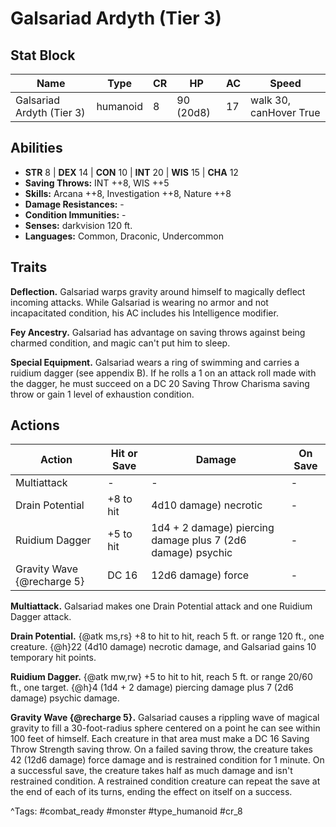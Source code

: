 # Galsariad Ardyth (Tier 3)

## Stat Block

| Name | Type | CR | HP | AC | Speed |
|------|------|----|----|----|-------|
| Galsariad Ardyth (Tier 3) | humanoid | 8 | 90 (20d8) | 17 | walk 30, canHover True |

## Abilities

- **STR** 8 | **DEX** 14 | **CON** 10 | **INT** 20 | **WIS** 15 | **CHA** 12
- **Saving Throws:** INT ++8, WIS ++5  
- **Skills:** Arcana ++8, Investigation ++8, Nature ++8  
- **Damage Resistances:** -  
- **Condition Immunities:** -  
- **Senses:** darkvision 120 ft.  
- **Languages:** Common, Draconic, Undercommon

## Traits

**Deflection.** Galsariad warps gravity around himself to magically deflect incoming attacks. While Galsariad is wearing no armor and not incapacitated condition, his AC includes his Intelligence modifier.

**Fey Ancestry.** Galsariad has advantage on saving throws against being charmed condition, and magic can't put him to sleep.

**Special Equipment.** Galsariad wears a ring of swimming and carries a ruidium dagger (see appendix B). If he rolls a 1 on an attack roll made with the dagger, he must succeed on a DC 20 Saving Throw Charisma saving throw or gain 1 level of exhaustion condition.


## Actions

| Action | Hit or Save | Damage | On Save |
|--------|--------------|--------|----------|
| Multiattack | - | - | - |
| Drain Potential | +8 to hit | 4d10 damage) necrotic | - |
| Ruidium Dagger | +5 to hit | 1d4 + 2 damage) piercing damage plus 7 (2d6 damage) psychic | - |
| Gravity Wave {@recharge 5} | DC 16 | 12d6 damage) force | - |

**Multiattack.** Galsariad makes one Drain Potential attack and one Ruidium Dagger attack.

**Drain Potential.** {@atk ms,rs} +8 to hit to hit, reach 5 ft. or range 120 ft., one creature. {@h}22 (4d10 damage) necrotic damage, and Galsariad gains 10 temporary hit points.

**Ruidium Dagger.** {@atk mw,rw} +5 to hit to hit, reach 5 ft. or range 20/60 ft., one target. {@h}4 (1d4 + 2 damage) piercing damage plus 7 (2d6 damage) psychic damage.

**Gravity Wave {@recharge 5}.** Galsariad causes a rippling wave of magical gravity to fill a 30-foot-radius sphere centered on a point he can see within 100 feet of himself. Each creature in that area must make a DC 16 Saving Throw Strength saving throw. On a failed saving throw, the creature takes 42 (12d6 damage) force damage and is restrained condition for 1 minute. On a successful save, the creature takes half as much damage and isn't restrained condition. A restrained condition creature can repeat the save at the end of each of its turns, ending the effect on itself on a success.


^Tags: #combat_ready #monster #type_humanoid #cr_8